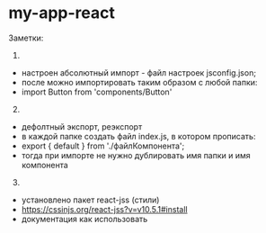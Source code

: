 # my-app-react

Заметки:

1.

- настроен абсолютный импорт - файл настроек jsconfig.json;
- после можно импортировать таким образом с любой папки:
- import Button from 'components/Button'

2.

- дефолтный экспорт, реэкспорт
- в каждой папке создать файл index.js, в котором прописать:
- export { default } from './файлКомпонента';
- тогда при импорте не нужно дублировать имя папки и имя компонента

3.

- установлено пакет react-jss (стили)
- https://cssinjs.org/react-jss?v=v10.5.1#install
- документация как использовать
